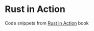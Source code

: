 # Rust in Action

Code snippets from [Rust in Action](https://www.manning.com/books/rust-in-action) book
